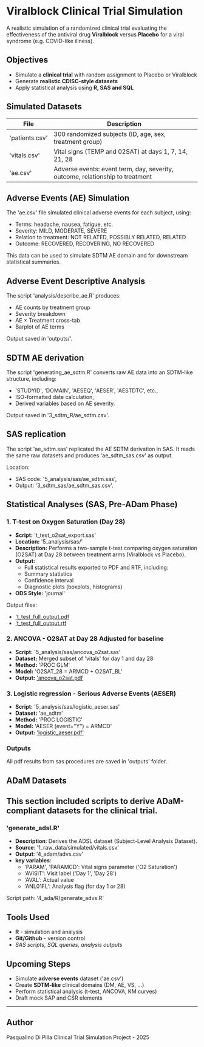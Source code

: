 # Viralblock Clinical Trial Simulation

A realistic simulation of a randomized clinical trial evaluating the effectiveness of the antiviral drug **Viralblock** versus **Placebo** for a viral syndrome (e.g. COVID-like illness).

## Objectives

- Simulate a **clinical trial** with random assignment to Placebo or Viralblock
- Generate **realistic CDISC-style datasets**
- Apply statistical analysis using **R, SAS and SQL**

## Simulated Datasets

| File           | Description                                             |
|----------------|---------------------------------------------------------|
| 'patients.csv' | 300 randomized subjects (ID, age, sex, treatment group) |
| 'vitals.csv'   | Vital signs (TEMP and 02SAT) at days 1, 7, 14, 21, 28   |
| 'ae.csv'       | Adverse events: event term, day, severity, outcome, relationship to treatment |

## Adverse Events (AE) Simulation
The 'ae.csv' file simulated clinical adverse events for each subject, using:
- Terms: headache, nausea, fatigue, etc.
- Severity: MILD, MODERATE, SEVERE
- Relation to treatment: NOT RELATED, POSSIBLY RELATED, RELATED
- Outcome: RECOVERED, RECOVERING, NO RECOVERED

This data can be used to simulate SDTM AE domain and for downstream statistical summaries.

## Adverse Event Descriptive Analysis

The script 'analysis/describe_ae.R' produces:
- AE counts by treatment group
- Severity breakdown
- AE × Treatment cross-tab
- Barplot of AE terms

Output saved in 'outputs/'.

## SDTM AE derivation
The script 'generating_ae_sdtm.R' converts raw AE data into an SDTM-like structure, including:

- 'STUDYID', 'DOMAIN', 'AESEQ', 'AESER', 'AESTDTC', etc.,
- ISO-formatted date calculation,
- Derived variables based on AE severity.

Output saved in '3_sdtm_R/ae_sdtm.csv'.

## SAS replication

The script 'ae_sdtm.sas' replicated the AE SDTM derivation in SAS.
It reads the same raw datasets and produces 'ae_sdtm_sas.csv' as output.

Location:
- SAS code: '5_analysis/sas/ae_sdtm.sas',
- Output: '3_sdtm_sas/ae_sdtm_sas.csv'.

## Statistical Analyses (SAS, Pre-ADam Phase)

### 1. T-test on Oxygen Saturation (Day 28)
- **Script:** 't_test_o2sat_export.sas'
- **Location:** '5_analysis/sas/'
- **Description:** Performs a two-sample t-test comparing oxygen saturation (O2SAT) at Day 28 between treatment arms (Viralblock vs Placebo).
- **Output:**
  - Full statistical results exported to PDF and RTF, including:
  - Summary statistics
  - Confidence interval
  - Diagnostic plots (boxplots, histograms)
- **ODS Style:** 'journal'

Output files:
- [ 't_test_full_output.pdf](outputs/t_test_full_output.pdf)
- [ 't_test_full_output.rtf](outputs/t_test_full_output.rtf)

### 2. **ANCOVA - O2SAT at Day 28 Adjusted for baseline**
- **Script:** '5_analysis/sas/ancova_o2sat.sas'
- **Dataset:** Merged subset of 'vitals' for day 1 and day 28
- **Method:** 'PROC GLM'
- **Model:** 'O2SAT_28 = ARMCD + O2SAT_BL'
- **Output:** ['ancova_o2sat.pdf](../outputs/ancova_o2sat.pdf)

### 3. **Logistic regression - Serious Adverse Events (AESER)**
- **Script:** '5_analysis/sas/logistic_aeser.sas'
- **Dataset:** 'ae_sdtm'
- **Method:** 'PROC LOGISTIC'
- **Model:** 'AESER (event="Y") = ARMCD'
- **Output:** ['logistic_aeser.pdf'](../outputs/logistic_aeser.pdf)

### Outputs
All pdf results from sas procedures are saved in 'outputs' folder.

## ADaM Datasets

This section included scripts to derive  ADaM-compliant datasets for the clinical trial.
---

### 'generate_adsl.R'

- **Description**: Derives the ADSL dataset (Subject-Level Analysis Dataset).
- **Source**: '1_raw_data/simulated/vitals.csv'
- **Output**: '4_adam/advs.csv'
- **key variables**:
  - 'PARAM', 'PARAMCD': Vital signs parameter ('O2 Saturation')
  - 'AVISIT': Visit label ('Day 1', 'Day 28')
  - 'AVAL': Actual value
  - 'ANL01FL': Analysis flag (for day 1 or 28)
  
Script path: '4_ada/R/generate_advs.R'

## Tools Used

- **R** - simulation and analysis
- **Git/Github** - version control
- *SAS scripts, SQL queries, analysis outputs*

## Upcoming Steps

- Simulate **adverse events** dataset ('ae.csv')
- Create **SDTM-like** clinical domains (DM, AE, VS, ...)
- Perform statistical analysis (t-test, ANCOVA, KM curves)
- Draft mock SAP and CSR elements

---

## Author

Pasqualino Di Pilla
Clinical Trial Simulation Project - 2025